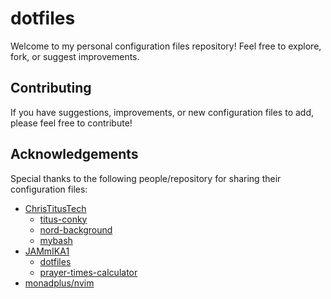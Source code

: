# dotfiles
Welcome to my personal configuration files repository!
Feel free to explore, fork, or suggest improvements.

## Contributing
If you have suggestions, improvements, or new configuration files to add, please feel free to contribute!

## Acknowledgements
Special thanks to the following people/repository for sharing their configuration files:

- [ChrisTitusTech](https://github.com/ChrisTitusTech)
    - [titus-conky](https://github.com/ChrisTitusTech/titus-conky)
    - [nord-background](https://github.com/ChrisTitusTech/nord-background)
    - [mybash](https://github.com/ChrisTitusTech/mybash)
- [JAMmIKA1](https://github.com/JAMmIKA1)
    - [dotfiles](https://github.com/JAMmIKA1/dotfiles)
    - [prayer-times-calculator](https://github.com/JAMmIKA1/prayer-times-calculator)
- [monadplus/nvim](https://github.com/monadplus/nvim)
